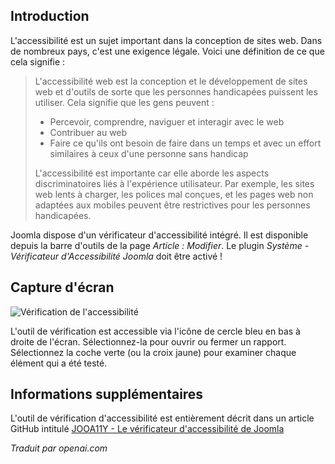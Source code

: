 <!-- Filename: Help6.x:_Article_Accessibility_Check / Display title: Article : Vérification de l'accessibilité   -->

## Introduction

L'accessibilité est un sujet important dans la conception de sites web. Dans de nombreux pays, c'est une exigence légale. Voici une définition de ce que cela signifie :

>L'accessibilité web est la conception et le développement de sites web et d'outils de sorte que les personnes handicapées puissent les utiliser. Cela signifie que les gens peuvent : 
>- Percevoir, comprendre, naviguer et interagir avec le web 
>- Contribuer au web 
>- Faire ce qu'ils ont besoin de faire dans un temps et avec un effort similaires à ceux d'une personne sans handicap
>
>L'accessibilité est importante car elle aborde les aspects discriminatoires liés à l'expérience utilisateur. Par exemple, les sites web lents à charger, les polices mal conçues, et les pages web non adaptées aux mobiles peuvent être restrictives pour les personnes handicapées.

Joomla dispose d'un vérificateur d'accessibilité intégré. Il est disponible depuis la barre d'outils de la page *Article : Modifier*. Le plugin *Système - Vérificateur d'Accessibilité Joomla* doit être activé !  

## Capture d'écran

![Vérification de l'accessibilité](../../../en/images/articles/articles-accessibility-check.png)

L'outil de vérification est accessible via l'icône de cercle bleu en bas à droite de l'écran. Sélectionnez-la pour ouvrir ou fermer un rapport. Sélectionnez la coche verte (ou la croix jaune) pour examiner chaque élément qui a été testé.

## Informations supplémentaires

L'outil de vérification d'accessibilité est entièrement décrit dans un article GitHub intitulé
[JOOA11Y - Le vérificateur d'accessibilité de Joomla](https://joomla-projects.github.io/joomla-a11y-checker/index.html)

*Traduit par openai.com*

